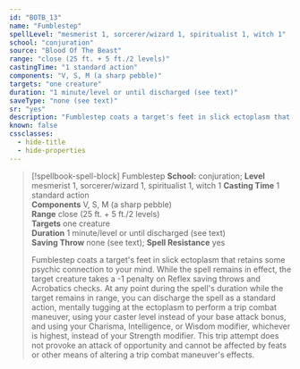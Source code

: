```yaml
---
id: "BOTB_13"
name: "Fumblestep"
spellLevel: "mesmerist 1, sorcerer/wizard 1, spiritualist 1, witch 1"
school: "conjuration"
source: "Blood Of The Beast"
range: "close (25 ft. + 5 ft./2 levels)"
castingTime: "1 standard action"
components: "V, S, M (a sharp pebble)"
targets: "one creature"
duration: "1 minute/level or until discharged (see text)"
saveType: "none (see text)"
sr: "yes"
description: "Fumblestep coats a target's feet in slick ectoplasm that retains some psychic connection to your mind. While the spell remains in effect, the target creature takes a -1 penalty on Reflex saving throws and Acrobatics checks.  At any point during the spell's duration while the target remains in range, you can discharge the spell as a standard action, mentally tugging at the ectoplasm to perform a trip combat maneuver, using your caster level instead of your base attack bonus, and using your Charisma, Intelligence, or Wisdom modifier, whichever is highest, instead of your Strength modifier. This trip attempt does not provoke an attack of opportunity and cannot be affected by feats or other means of altering a trip combat maneuver's effects."
known: false
cssclasses:
  - hide-title
  - hide-properties
---
```


> [!spellbook-spell-block] Fumblestep
> **School:** conjuration; **Level** mesmerist 1, sorcerer/wizard 1, spiritualist 1, witch 1
> **Casting Time** 1 standard action  
> **Components** V, S, M (a sharp pebble)  
> **Range** close (25 ft. + 5 ft./2 levels)  
> **Targets** one creature  
> **Duration** 1 minute/level or until discharged (see text)  
> **Saving Throw** none (see text); **Spell Resistance** yes
> 
> Fumblestep coats a target's feet in slick ectoplasm that retains some psychic connection to your mind. While the spell remains in effect, the target creature takes a -1 penalty on Reflex saving throws and Acrobatics checks.  At any point during the spell's duration while the target remains in range, you can discharge the spell as a standard action, mentally tugging at the ectoplasm to perform a trip combat maneuver, using your caster level instead of your base attack bonus, and using your Charisma, Intelligence, or Wisdom modifier, whichever is highest, instead of your Strength modifier. This trip attempt does not provoke an attack of opportunity and cannot be affected by feats or other means of altering a trip combat maneuver's effects.